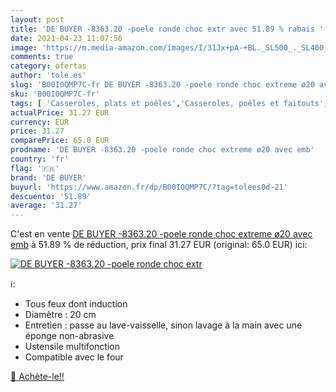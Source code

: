 ```yaml
---
layout: post
title: 'DE BUYER -8363.20 -poele ronde choc extr avec 51.89 % rabais '
date: 2021-04-23 11:07:56
image: 'https://m.media-amazon.com/images/I/31Jx+pA-+BL._SL500_._SL400_.jpg'
comments: true
category: ofertas
author: 'tole.es'
slug: 'B00I0QMP7C-fr DE BUYER -8363.20 -poele ronde choc extreme ø20 avec emb'
sku: 'B00I0QMP7C-fr'
tags: [ 'Casseroles, plats et poêles','Casseroles, poêles et faitouts','Cuisine et Maison','Poêles à frire','de buyer', ]
actualPrice: 31.27 EUR
currency: EUR
price: 31.27
comparePrice: 65.0 EUR
prodname: 'DE BUYER -8363.20 -poele ronde choc extreme ø20 avec emb'
country: 'fr'
flag: '🇫🇷'
brand: 'DE BUYER'
buyurl: 'https://www.amazon.fr/dp/B00I0QMP7C/?tag=tolees0d-21'
descuento: '51.89'
average: '31.27'
---
```


C'est en vente [DE BUYER -8363.20 -poele ronde choc extreme ø20 avec emb](https://www.amazon.fr/dp/B00I0QMP7C/?tag=tolees0d-21)  à  51.89 % de réduction, prix final  31.27 EUR (original: 65.0 EUR) ici:

[![DE BUYER -8363.20 -poele ronde choc extr](https://m.media-amazon.com/images/I/31Jx+pA-+BL._SL500_._SL400_.jpg)](https://www.amazon.fr/dp/B00I0QMP7C/?tag=tolees0d-21)

ℹ️:

- Tous feux dont induction
- Diamètre : 20 cm
- Entretien : passe au lave-vaisselle, sinon lavage à la main avec une éponge non-abrasive
- Ustensile multifonction
- Compatible avec le four

[🛒 Achète-le!!](https://www.amazon.fr/dp/B00I0QMP7C/?tag=tolees0d-21)
